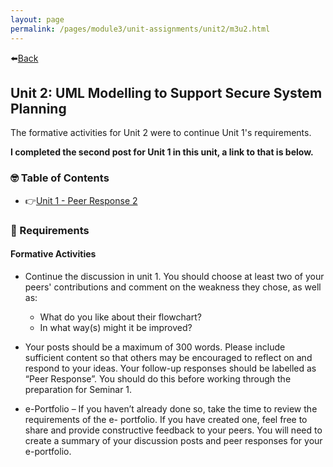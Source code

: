 ```yaml
---
layout: page
permalink: /pages/module3/unit-assignments/unit2/m3u2.html
---
```


⬅️[Back](/pages/module3.html)

## Unit 2: UML Modelling to Support Secure System Planning

The formative activities for Unit 2 were to continue Unit 1's requirements.

**I completed the second post for Unit 1 in this unit, a link to that is below.**

### 🤓 Table of Contents

- 👉[Unit 1 - Peer Response 2](/pages/module3/unit-assignments/unit1/peer-response-2/m3u1p2.html)

### 📝 Requirements

#### Formative Activities

- Continue the discussion in unit 1. You should choose at least two of your peers' contributions and comment on the weakness they chose, as well as:

  - What do you like about their flowchart?
  - In what way(s) might it be improved?

- Your posts should be a maximum of 300 words. Please include sufficient content so that others may be encouraged to reflect on and respond to your ideas. Your follow-up responses should be labelled as “Peer Response”. You should do this before working through the preparation for Seminar 1.

- e-Portfolio – If you haven’t already done so, take the time to review the requirements of the e- portfolio. If you have created one, feel free to share and provide constructive feedback to your peers. You will need to create a summary of your discussion posts and peer responses for your e-portfolio.
